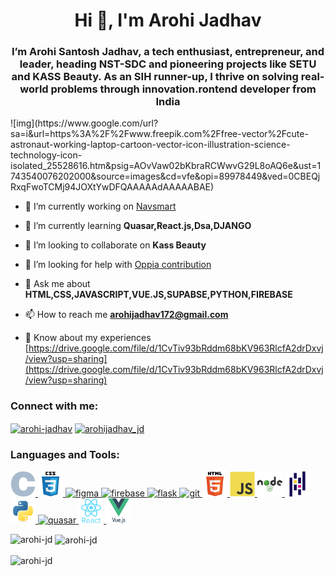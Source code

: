 <h1 align="center">Hi 👋, I'm Arohi Jadhav</h1>
<h3 align="center">I’m Arohi Santosh Jadhav, a tech enthusiast, entrepreneur, and leader, heading NST-SDC and pioneering projects like SETU and KASS Beauty. As an SIH runner-up, I thrive on solving real-world problems through innovation.rontend developer from India</h3>
![img](https://www.google.com/url?sa=i&url=https%3A%2F%2Fwww.freepik.com%2Ffree-vector%2Fcute-astronaut-working-laptop-cartoon-vector-icon-illustration-science-technology-icon-isolated_25528616.htm&psig=AOvVaw02bKbraRCWwvG29L8oAQ6e&ust=1743540076202000&source=images&cd=vfe&opi=89978449&ved=0CBEQjRxqFwoTCMj94JOXtYwDFQAAAAAdAAAAABAE)

- 🔭 I’m currently working on [Navsmart](https://nav-smart-projects.vercel.app/)

- 🌱 I’m currently learning **Quasar,React.js,Dsa,DJANGO**

- 👯 I’m looking to collaborate on **Kass Beauty**

- 🤝 I’m looking for help with [Oppia contribution](https://github.com/oppia/oppia/wiki/Google-Summer-of-Code-2025#21-show-ai-powered-translation-suggestions-to-translation-submitters)

- 💬 Ask me about **HTML,CSS,JAVASCRIPT,VUE.JS,SUPABSE,PYTHON,FIREBASE**

- 📫 How to reach me **arohijadhav172@gmail.com**

- 📄 Know about my experiences [https://drive.google.com/file/d/1CvTiv93bRddm68bKV963RlcfA2drDxvj/view?usp=sharing](https://drive.google.com/file/d/1CvTiv93bRddm68bKV963RlcfA2drDxvj/view?usp=sharing)

<h3 align="left">Connect with me:</h3>
<p align="left">
<a href="https://linkedin.com/in/arohi-jadhav" target="blank"><img align="center" src="https://raw.githubusercontent.com/rahuldkjain/github-profile-readme-generator/master/src/images/icons/Social/linked-in-alt.svg" alt="arohi-jadhav" height="30" width="40" /></a>
<a href="https://instagram.com/arohijadhav_jd" target="blank"><img align="center" src="https://raw.githubusercontent.com/rahuldkjain/github-profile-readme-generator/master/src/images/icons/Social/instagram.svg" alt="arohijadhav_jd" height="30" width="40" /></a>
</p>

<h3 align="left">Languages and Tools:</h3>
<p align="left"> <a href="https://www.cprogramming.com/" target="_blank" rel="noreferrer"> <img src="https://raw.githubusercontent.com/devicons/devicon/master/icons/c/c-original.svg" alt="c" width="40" height="40"/> </a> <a href="https://www.w3schools.com/css/" target="_blank" rel="noreferrer"> <img src="https://raw.githubusercontent.com/devicons/devicon/master/icons/css3/css3-original-wordmark.svg" alt="css3" width="40" height="40"/> </a> <a href="https://www.figma.com/" target="_blank" rel="noreferrer"> <img src="https://www.vectorlogo.zone/logos/figma/figma-icon.svg" alt="figma" width="40" height="40"/> </a> <a href="https://firebase.google.com/" target="_blank" rel="noreferrer"> <img src="https://www.vectorlogo.zone/logos/firebase/firebase-icon.svg" alt="firebase" width="40" height="40"/> </a> <a href="https://flask.palletsprojects.com/" target="_blank" rel="noreferrer"> <img src="https://www.vectorlogo.zone/logos/pocoo_flask/pocoo_flask-icon.svg" alt="flask" width="40" height="40"/> </a> <a href="https://git-scm.com/" target="_blank" rel="noreferrer"> <img src="https://www.vectorlogo.zone/logos/git-scm/git-scm-icon.svg" alt="git" width="40" height="40"/> </a> <a href="https://www.w3.org/html/" target="_blank" rel="noreferrer"> <img src="https://raw.githubusercontent.com/devicons/devicon/master/icons/html5/html5-original-wordmark.svg" alt="html5" width="40" height="40"/> </a> <a href="https://developer.mozilla.org/en-US/docs/Web/JavaScript" target="_blank" rel="noreferrer"> <img src="https://raw.githubusercontent.com/devicons/devicon/master/icons/javascript/javascript-original.svg" alt="javascript" width="40" height="40"/> </a> <a href="https://nodejs.org" target="_blank" rel="noreferrer"> <img src="https://raw.githubusercontent.com/devicons/devicon/master/icons/nodejs/nodejs-original-wordmark.svg" alt="nodejs" width="40" height="40"/> </a> <a href="https://pandas.pydata.org/" target="_blank" rel="noreferrer"> <img src="https://raw.githubusercontent.com/devicons/devicon/2ae2a900d2f041da66e950e4d48052658d850630/icons/pandas/pandas-original.svg" alt="pandas" width="40" height="40"/> </a> <a href="https://www.python.org" target="_blank" rel="noreferrer"> <img src="https://raw.githubusercontent.com/devicons/devicon/master/icons/python/python-original.svg" alt="python" width="40" height="40"/> </a> <a href="https://quasar.dev/" target="_blank" rel="noreferrer"> <img src="https://cdn.quasar.dev/logo/svg/quasar-logo.svg" alt="quasar" width="40" height="40"/> </a> <a href="https://reactjs.org/" target="_blank" rel="noreferrer"> <img src="https://raw.githubusercontent.com/devicons/devicon/master/icons/react/react-original-wordmark.svg" alt="react" width="40" height="40"/> </a> <a href="https://vuejs.org/" target="_blank" rel="noreferrer"> <img src="https://raw.githubusercontent.com/devicons/devicon/master/icons/vuejs/vuejs-original-wordmark.svg" alt="vuejs" width="40" height="40"/> </a> </p>

<p><img align="left" src="https://github-readme-stats.vercel.app/api/top-langs?username=arohi-jd&show_icons=true&locale=en&layout=compact" alt="arohi-jd" /></p>

<p>&nbsp;<img align="center" src="https://github-readme-stats.vercel.app/api?username=arohi-jd&show_icons=true&locale=en" alt="arohi-jd" /></p>

<p><img align="center" src="https://github-readme-streak-stats.herokuapp.com/?user=arohi-jd&" alt="arohi-jd" /></p>
